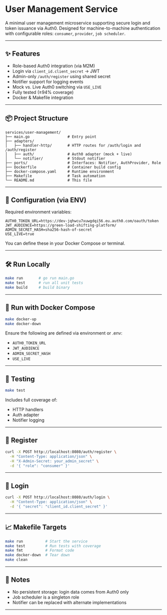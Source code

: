# User Management Service

A minimal user management microservice supporting secure login and token issuance via Auth0. Designed for machine-to-machine authentication with configurable roles: `consumer`, `provider`, `job scheduler`.

---

## ✨ Features

- Role-based Auth0 integration (via M2M)
- Login via `client_id.client_secret` → JWT
- Admin-only `/auth/register` using shared secret
- Notifier support for logging events
- Mock vs. Live Auth0 switching via `USE_LIVE`
- Fully tested (≥94% coverage)
- Docker & Makefile integration

---

## 📦 Project Structure

```
services/user-management/
├── main.go                 # Entry point
├── adapters/
│   ├── handler-http/       # HTTP routes for /auth/login and /auth/register
│   ├── auth/               # Auth0 adapter (mock + live)
│   └── notifier/           # Stdout notifier
├── ports/                  # Interfaces: Notifier, AuthProvider, Role
├── Dockerfile              # Container build config
├── docker-compose.yaml     # Runtime environment
├── Makefile                # Task automation
└── README.md               # This file
```

---

## 🔧 Configuration (via ENV)

Required environment variables:

```env
AUTH0_TOKEN_URL=https://dev-jqhwcu7xuwgdqi56.eu.auth0.com/oauth/token
JWT_AUDIENCE=https://green-load-shifting-platform/
ADMIN_SECRET_HASH=sha256-hash-of-secret
USE_LIVE=true
```

You can define these in your Docker Compose or terminal.

---

## 🛠 Run Locally

```bash
make run       # go run main.go
make test      # run all unit tests
make build     # build binary
```

---

## 🐳 Run with Docker Compose

```bash
make docker-up
make docker-down
```

Ensure the following are defined via environment or .env:
- `AUTH0_TOKEN_URL`
- `JWT_AUDIENCE`
- `ADMIN_SECRET_HASH`
- `USE_LIVE`

---

## 🧪 Testing

```bash
make test
```

Includes full coverage of:
- HTTP handlers
- Auth adapter
- Notifier logging

---

## 🔐 Register

```bash
curl -X POST http://localhost:8080/auth/register \
  -H "Content-Type: application/json" \
  -H "X-Admin-Secret: your_admin_secret" \
  -d '{ "role": "consumer" }'
```

---

## 🔑 Login

```bash
curl -X POST http://localhost:8080/auth/login \
  -H "Content-Type: application/json" \
  -d '{ "secret": "client_id.client_secret" }'
```

---

## 📈 Makefile Targets

```bash
make run          # Start the service
make test         # Run tests with coverage
make fmt          # Format code
make docker-down  # Tear down
make clean        
```

---

## 📌 Notes

- No persistent storage: login data comes from Auth0 only
- Job scheduler is a singleton role
- Notifier can be replaced with alternate implementations

---
